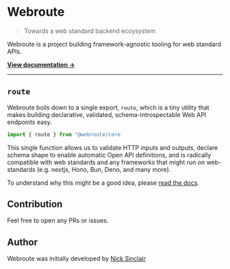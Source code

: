 # Webroute

> Towards a web standard backend ecoysystem

Webroute is a project building framework-agnostic tooling for web standard APIs.

[**View documentation ->**](webroute.vercel.app)

---

## `route`

Webroute boils down to a single export, `route`, which is a tiny utility that makes building declarative, validated, schema-introspectable Web API endpoints easy.

```ts
import { route } from "@webroute/core
```

This single function allows us to validate HTTP inputs and outputs, declare schema shape to enable automatic Open API definitions, and is radically compatible with web standards and any frameworks that might run on web-standards (e.g. nextjs, Hono, Bun, Deno, and many more).

To understand why this might be a good idea, please [read the docs](webroute.vercel.app).

## Contribution

Feel free to open any PRs or issues.

## Author

Webroute was initially developed by [Nick Sinclair](https://github.com/sinclairnick)
